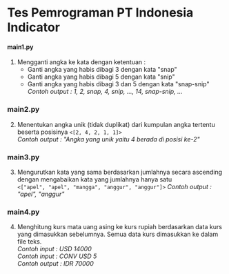 # Tes Pemrograman PT Indonesia Indicator

#### main1.py
1. Mengganti angka ke kata dengan ketentuan :
   * Ganti angka yang habis dibagi 3 dengan kata "snap"
   * Ganti angka yang habis dibagi 5 dengan kata "snip"
   * Ganti angka yang habis dibagi 3 dan 5 dengan kata "snap-snip"
*Contoh output : 1, 2, snap, 4, snip, ..., 14, snap-snip, ...*    
### main2.py
2. Menentukan angka unik (tidak duplikat) dari kumpulan angka tertentu beserta posisinya
`<[2, 4, 2, 1, 1]>`  
*Contoh output : "Angka yang unik yaitu 4 berada di posisi ke-2"*
### main3.py
3. Mengurutkan kata yang sama berdasarkan jumlahnya secara ascending dengan mengabaikan kata yang jumlahnya hanya satu  
`<["apel", "apel", "mangga", "anggur", "anggur"]>` 
*Contoh output : "apel", "anggur"*
### main4.py
4. Menghitung kurs mata uang asing ke kurs rupiah berdasarkan data kurs yang dimasukkan sebelumnya. Semua data kurs dimasukkan ke dalam file teks.  
*Contoh input : USD 14000*  
*Contoh input : CONV USD 5*  
*Contoh output : IDR 70000*
